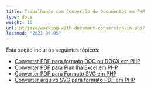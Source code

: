 ```yaml
---
title: Trabalhando com Conversão de Documentos em PHP
type: docs
weight: 10
url: pt/java/working-with-document-conversion-in-php/
lastmod: "2021-06-05"
---
```


Esta seção inclui os seguintes tópicos:

- [Converter PDF para formato DOC ou DOCX em PHP](/pdf/java/convert-pdf-to-doc-or-docx-format-in-php/)
- [Converter PDF para Planilha Excel em PHP](/pdf/java/convert-pdf-to-excel-workbook-in-php/)
- [Converter PDF para Formato SVG em PHP](/pdf/java/convert-pdf-to-svg-format-in-php/)
- [Converter arquivo SVG para formato PDF em PHP](/pdf/java/convert-svg-file-to-pdf-format-in-php/)